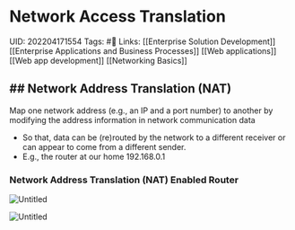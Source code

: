 # Network Access Translation
UID: 202204171554
Tags: #🌱 
Links: [[Enterprise Solution Development]] [[Enterprise Applications and Business Processes]] [[Web applications]] [[Web app development]] [[Networking Basics]]

## ## Network Address Translation (NAT)

Map one network address (e.g., an IP and a port number) to another by modifying the address information in network communication data

- So that, data can be (re)routed by the network to a different receiver or can appear to come from a different sender.
- E.g., the router at our home 192.168.0.1

### Network Address Translation (NAT) Enabled Router

![Untitled](Enterprise%209b3bb/Untitled%2018.png)

![Untitled](Enterprise%209b3bb/Untitled%2019.png)